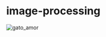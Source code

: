 # image-processing

![gato_amor](https://user-images.githubusercontent.com/35679266/163691776-2539c2fa-98f0-4326-b255-d6133165370a.png)
